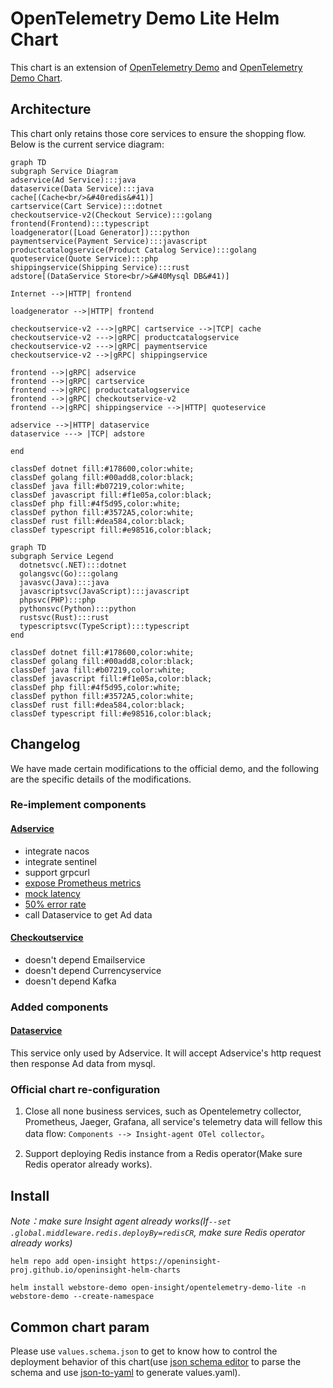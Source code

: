 # OpenTelemetry Demo Lite Helm Chart

This chart is an extension of [OpenTelemetry Demo](https://github.com/open-telemetry/opentelemetry-demo) and
[OpenTelemetry Demo Chart](https://github.com/open-telemetry/opentelemetry-helm-charts/tree/main/charts/opentelemetry-demo).

## Architecture

This chart only retains those core services to ensure the shopping flow. Below is the current service diagram:

```mermaid
graph TD
subgraph Service Diagram
adservice(Ad Service):::java
dataservice(Data Service):::java
cache[(Cache<br/>&#40redis&#41)]
cartservice(Cart Service):::dotnet
checkoutservice-v2(Checkout Service):::golang
frontend(Frontend):::typescript
loadgenerator([Load Generator]):::python
paymentservice(Payment Service):::javascript
productcatalogservice(Product Catalog Service):::golang
quoteservice(Quote Service):::php
shippingservice(Shipping Service):::rust
adstore[(DataService Store<br/>&#40Mysql DB&#41)]

Internet -->|HTTP| frontend

loadgenerator -->|HTTP| frontend

checkoutservice-v2 --->|gRPC| cartservice -->|TCP| cache
checkoutservice-v2 --->|gRPC| productcatalogservice
checkoutservice-v2 --->|gRPC| paymentservice
checkoutservice-v2 -->|gRPC| shippingservice

frontend -->|gRPC| adservice
frontend -->|gRPC| cartservice
frontend -->|gRPC| productcatalogservice
frontend -->|gRPC| checkoutservice-v2
frontend -->|gRPC| shippingservice -->|HTTP| quoteservice

adservice -->|HTTP| dataservice
dataservice ---> |TCP| adstore

end

classDef dotnet fill:#178600,color:white;
classDef golang fill:#00add8,color:black;
classDef java fill:#b07219,color:white;
classDef javascript fill:#f1e05a,color:black;
classDef php fill:#4f5d95,color:white;
classDef python fill:#3572A5,color:white;
classDef rust fill:#dea584,color:black;
classDef typescript fill:#e98516,color:black;
```

```mermaid
graph TD
subgraph Service Legend
  dotnetsvc(.NET):::dotnet
  golangsvc(Go):::golang
  javasvc(Java):::java
  javascriptsvc(JavaScript):::javascript
  phpsvc(PHP):::php
  pythonsvc(Python):::python
  rustsvc(Rust):::rust
  typescriptsvc(TypeScript):::typescript
end

classDef dotnet fill:#178600,color:white;
classDef golang fill:#00add8,color:black;
classDef java fill:#b07219,color:white;
classDef javascript fill:#f1e05a,color:black;
classDef php fill:#4f5d95,color:white;
classDef python fill:#3572A5,color:white;
classDef rust fill:#dea584,color:black;
classDef typescript fill:#e98516,color:black;
```

## Changelog

We have made certain modifications to the official demo, and the following are the specific details of the modifications.

### Re-implement components

#### [Adservice](https://github.com/openinsight-proj/opentelemetry-demo/tree/daocloud/src/adservice-v2#note-the-overall-helm-chart)

- integrate nacos
- integrate sentinel
- support grpcurl
- [expose Prometheus metrics](https://github.com/openinsight-proj/adservice#metrics)
- [mock latency](https://github.com/openinsight-proj/adservice#mock-latency)
- [50% error rate](https://github.com/openinsight-proj/adservice#mock-error)
- call Dataservice to get Ad data

#### [Checkoutservice](https://github.com/openinsight-proj/opentelemetry-demo/tree/daocloud/src/checkoutservice-v2#checkout-service)

- doesn't depend Emailservice
- doesn't depend Currencyservice
- doesn't depend Kafka

### Added components

#### [Dataservice](https://github.com/openinsight-proj/opentelemetry-demo/tree/daocloud/src/dataservice)

This service only used by Adservice. It will accept Adservice's http request then response Ad data from mysql.

### Official chart re-configuration

1. Close all none business services, such as Opentelemetry collector, Prometheus, Jaeger, Grafana,
   all service's telemetry data will fellow this data flow: `Components --> Insight-agent OTel collector`。

2. Support deploying Redis instance from a  Redis operator(Make sure Redis operator already works).

## Install

_Note：make sure Insight agent already works(If`--set .global.middleware.redis.deployBy=redisCR`, make sure Redis 
operator already works)_

```shell
helm repo add open-insight https://openinsight-proj.github.io/openinsight-helm-charts

helm install webstore-demo open-insight/opentelemetry-demo-lite -n webstore-demo --create-namespace
```

## Common chart param

Please use `values.schema.json` to get to know how to control the deployment behavior of this chart(use 
[json schema editor](https://form.lljj.me/#/demo?ui=VueElementForm&type=Test) to parse the schema and use 
[json-to-yaml](https://codebeautify.org/json-to-yaml) to generate values.yaml).



